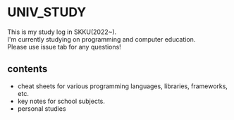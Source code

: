 # UNIV_STUDY

This is my study log in SKKU(2022~).  
I'm currently studying on programming and computer education.  
Please use issue tab for any questions!

## contents

- cheat sheets for various programming languages, libraries, frameworks, etc.
- key notes for school subjects.
- personal studies
